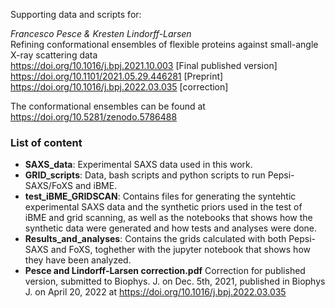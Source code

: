 Supporting data and scripts for:

*Francesco Pesce & Kresten Lindorff-Larsen*\
Refining conformational ensembles of flexible proteins against small-angle X-ray scattering data\
https://doi.org/10.1016/j.bpj.2021.10.003 [Final published version]\
https://doi.org/10.1101/2021.05.29.446281 [Preprint]\
https://doi.org/10.1016/j.bpj.2022.03.035 [correction]

The conformational ensembles can be found at https://doi.org/10.5281/zenodo.5786488

### List of content
- **SAXS_data**: Experimental SAXS data used in this work.
- **GRID_scripts**: Data, bash scripts and python scripts to run Pepsi-SAXS/FoXS and iBME.
- **test_iBME_GRIDSCAN**: Contains files for generating the syntehtic experimental SAXS data and the synthetic priors used in the test of iBME and grid scanning, as well as the notebooks that shows how the synthetic data were generated and how tests and analyses were done.
- **Results_and_analyses**: Contains the grids calculated with both Pepsi-SAXS and FoXS, toghether with the jupyter notebook that shows how they have been analyzed.
- **Pesce and Lindorff-Larsen correction.pdf** Correction for published version, submitted to Biophys. J. on Dec. 5th, 2021, published in Biophys J. on April 20, 2022 at https://doi.org/10.1016/j.bpj.2022.03.035
